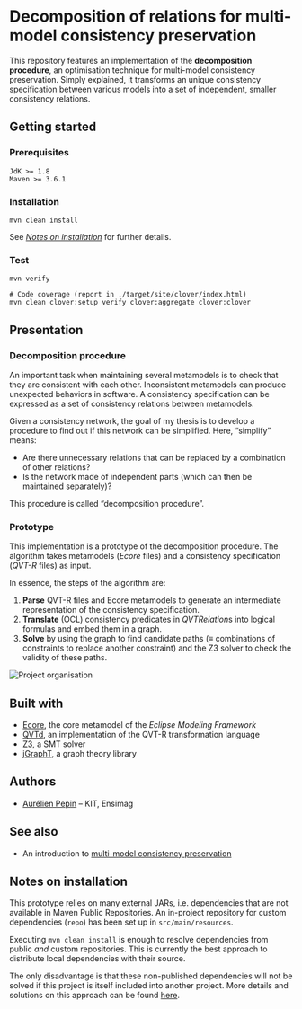 # Decomposition of relations for multi-model consistency preservation

This repository features an implementation of the **decomposition procedure**, an optimisation technique for multi-model consistency preservation. Simply explained, it transforms an unique consistency specification between various models into a set of independent, smaller consistency relations.

## Getting started

### Prerequisites

```
JdK >= 1.8
Maven >= 3.6.1
```

### Installation

```shell
mvn clean install
```

See [*Notes on installation*](#notes-on-installation) for further details.

### Test

```shell
mvn verify

# Code coverage (report in ./target/site/clover/index.html)
mvn clean clover:setup verify clover:aggregate clover:clover

```

## Presentation

### Decomposition procedure

An important task when maintaining several metamodels is to check that they are consistent with each other. Inconsistent metamodels can produce unexpected behaviors in software.
A consistency specification can be expressed as a set of consistency relations between metamodels.

Given a consistency network, the goal of my thesis is to develop a procedure to find out if this network can be simplified. Here, “simplify” means:

* Are there unnecessary relations that can be replaced by a combination of other relations?
* Is the network made of independent parts (which can then be maintained separately)?

This procedure is called “decomposition procedure”.

### Prototype

This implementation is a prototype of the decomposition procedure. The algorithm takes metamodels (*Ecore* files) and a consistency specification (*QVT-R* files) as input.

In essence, the steps of the algorithm are:

1. **Parse** QVT-R files and Ecore metamodels to generate an intermediate representation of the consistency specification.
2. **Translate** (OCL) consistency predicates in *QVTRelation*s into logical formulas and embed them in a graph.
3. **Solve** by using the graph to find candidate paths (≡ combinations of constraints to replace another constraint) and the Z3 solver to check the validity of these paths.

![Project organisation](https://raw.githubusercontent.com/aurelienpepin/KIT_ConsistencyPreservation_Decomposition/feature/cleancode/organisation.png?token=ABYBLDRPOF7RHHY37NRD6Y25QSBJA)

## Built with

* [Ecore](https://wiki.eclipse.org/Ecore), the core metamodel of the *Eclipse Modeling Framework*
* [QVTd](https://wiki.eclipse.org/MMT/QVT_Declarative_(QVTd)), an implementation of the QVT-R transformation language
* [Z3](https://github.com/Z3Prover/z3/wiki), a SMT solver
* [jGraphT](https://jgrapht.org/), a graph theory library 

## Authors

* [Aurélien Pepin](https:///github.com/aurelienpepin) – KIT, Ensimag

## See also

* An introduction to [multi-model consistency preservation](https://sdqweb.ipd.kit.edu/publications/pdfs/klare2018docsym.pdf)

## Notes on installation

This prototype relies on many external JARs, i.e. dependencies that are not available in Maven Public Repositories.
An in-project repository for custom dependencies (`repo`) has been set up in `src/main/resources`.

Executing `mvn clean install` is enough to resolve dependencies from public *and* custom repositories.
This is currently the best approach to distribute local dependencies with their source.

The only disadvantage is that these non-published dependencies will not be solved if this project is itself included into another project.
More details and solutions on this approach can be found [here](https://stackoverflow.com/a/7623805/8804793).
